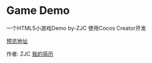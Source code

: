 # Game Demo
一个HTML5小游戏Demo by-ZJC
使用Cocos Creator开发

[预览地址](http://blog.tvgonglue.com/game)

作者: ZJC
[我的简历](http://tvgonglue.com/)
